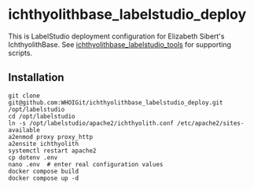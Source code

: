 # ichthyolithbase_labelstudio_deploy

This is LabelStudio deployment configuration for Elizabeth Sibert's IchthyolithBase.
See [ichthyolithbase_labelstudio_tools](https://github.com/WHOIGit/ichthyolithbase_labelstudio_tools) for supporting scripts.


## Installation
```
git clone git@github.com:WHOIGit/ichthyolithbase_labelstudio_deploy.git /opt/labelstudio
cd /opt/labelstudio
ln -s /opt/labelstudio/apache2/ichthyolith.conf /etc/apache2/sites-available
a2enmod proxy proxy_http
a2ensite ichthyolith
systemctl restart apache2
cp dotenv .env
nano .env  # enter real configuration values
docker compose build
docker compose up -d
```
